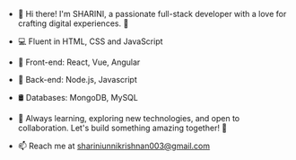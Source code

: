 - 👋 Hi there! I'm SHARINI, a passionate full-stack developer with a love for crafting digital experiences. 🚀
- 💻 Fluent in HTML, CSS and JavaScript
- 🌟 Front-end: React, Vue, Angular
- 🔧 Back-end: Node.js, Javascript
- 🛢️ Databases: MongoDB, MySQL

- 🌱 Always learning, exploring new technologies, and open to collaboration. Let's build something amazing together! 🤝

- 📫 Reach me at shariniunnikrishnan003@gmail.com
